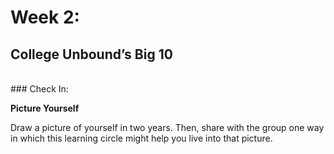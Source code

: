 # Week 2: 
## College Unbound’s Big 10
<br>
### Check In: 

**Picture Yourself**

Draw a picture of yourself in two years. Then, share with the group one way in which this learning circle might help you live into that picture.
